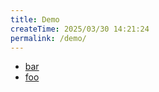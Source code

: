 ```yaml
---
title: Demo
createTime: 2025/03/30 14:21:24
permalink: /demo/
---
```


- [bar](./bar.md)
- [foo](./foo.md)

